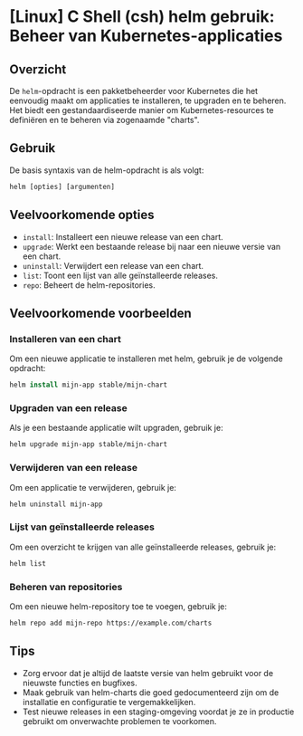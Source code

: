 # [Linux] C Shell (csh) helm gebruik: Beheer van Kubernetes-applicaties

## Overzicht
De `helm`-opdracht is een pakketbeheerder voor Kubernetes die het eenvoudig maakt om applicaties te installeren, te upgraden en te beheren. Het biedt een gestandaardiseerde manier om Kubernetes-resources te definiëren en te beheren via zogenaamde "charts".

## Gebruik
De basis syntaxis van de helm-opdracht is als volgt:

```csh
helm [opties] [argumenten]
```

## Veelvoorkomende opties
- `install`: Installeert een nieuwe release van een chart.
- `upgrade`: Werkt een bestaande release bij naar een nieuwe versie van een chart.
- `uninstall`: Verwijdert een release van een chart.
- `list`: Toont een lijst van alle geïnstalleerde releases.
- `repo`: Beheert de helm-repositories.

## Veelvoorkomende voorbeelden

### Installeren van een chart
Om een nieuwe applicatie te installeren met helm, gebruik je de volgende opdracht:

```csh
helm install mijn-app stable/mijn-chart
```

### Upgraden van een release
Als je een bestaande applicatie wilt upgraden, gebruik je:

```csh
helm upgrade mijn-app stable/mijn-chart
```

### Verwijderen van een release
Om een applicatie te verwijderen, gebruik je:

```csh
helm uninstall mijn-app
```

### Lijst van geïnstalleerde releases
Om een overzicht te krijgen van alle geïnstalleerde releases, gebruik je:

```csh
helm list
```

### Beheren van repositories
Om een nieuwe helm-repository toe te voegen, gebruik je:

```csh
helm repo add mijn-repo https://example.com/charts
```

## Tips
- Zorg ervoor dat je altijd de laatste versie van helm gebruikt voor de nieuwste functies en bugfixes.
- Maak gebruik van helm-charts die goed gedocumenteerd zijn om de installatie en configuratie te vergemakkelijken.
- Test nieuwe releases in een staging-omgeving voordat je ze in productie gebruikt om onverwachte problemen te voorkomen.